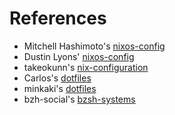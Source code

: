 # References

- Mitchell Hashimoto's [nixos-config](https://github.com/mitchellh/nixos-config)
- Dustin Lyons' [nixos-config](https://github.com/dustinlyons/nixos-config)
- takeokunn's [nix-configuration](https://github.com/takeokunn/nixos-configuration) 
- Carlos's [dotfiles](https://github.com/caarlos0/dotfiles)
- minkaki's [dotfiles](https://github.com/mingaki/dotfiles)
- bzh-social's [bzsh-systems](https://github.com/bzh-social/bzh-systems)
